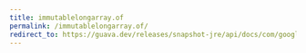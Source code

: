 ```yaml
---
title: immutablelongarray.of
permalink: /immutablelongarray.of/
redirect_to: https://guava.dev/releases/snapshot-jre/api/docs/com/google/common/primitives/ImmutableLongArray.html#of--
---
```

